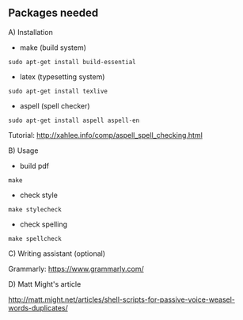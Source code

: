 Packages needed
---------------

A) Installation

- make (build system)

```sudo apt-get install build-essential```

- latex (typesetting system)

```sudo apt-get install texlive```

- aspell (spell checker)

```sudo apt-get install aspell aspell-en```

Tutorial: http://xahlee.info/comp/aspell_spell_checking.html

B) Usage

- build pdf

```make```

- check style

```make stylecheck```

- check spelling

```make spellcheck```

C) Writing assistant (optional)

Grammarly: https://www.grammarly.com/

D) Matt Might's article

http://matt.might.net/articles/shell-scripts-for-passive-voice-weasel-words-duplicates/
